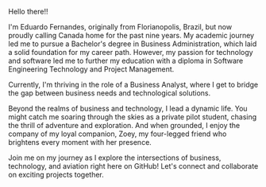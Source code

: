 Hello there!! 

I'm Eduardo Fernandes, originally from Florianopolis, Brazil, but now proudly calling Canada home for the past nine years. 
My academic journey led me to pursue a Bachelor's degree in Business Administration, which laid a solid foundation for my career path. However, my passion for technology and software led me to further my education with a diploma in Software Engineering Technology and Project Management. 

Currently, I'm thriving in the role of a Business Analyst, where I get to bridge the gap between business needs and technological solutions.

Beyond the realms of business and technology, I lead a dynamic life. You might catch me soaring through the skies as a private pilot student, chasing the thrill of adventure and exploration. And when grounded, I enjoy the company of my loyal companion, Zoey, my four-legged friend who brightens every moment with her presence.

Join me on my journey as I explore the intersections of business, technology, and aviation right here on GitHub! Let's connect and collaborate on exciting projects together.
